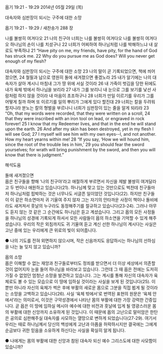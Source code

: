 욥기 19:21 - 19:29 
2014년 05월 29일 (목)

대속자와 심판장이 되시는 구주에 대한 소망



욥기 19:21 - 19:29 / 새찬송가 288 장


나를 불쌍히 여겨다오 
21 나의 친구야 너희는 나를 불쌍히 여겨다오 나를 불쌍히 여겨다오 하나님의 손이 나를 치셨구나 22 너희가 어찌하여 하나님처럼 나를 박해하느냐 내 살로도 부족하냐
21 “Have pity on me, my friends, have pity, for the hand of God has struck me. 22 Why do you pursue me as God does? Will you never get enough of my flesh?   

대속자와 심판장이 되시는 구주에 대한 소망
23 나의 말이 곧 기록되었으면, 책에 씌어졌으면, 24 철필과 납으로 영원히 돌에 새겨졌으면 좋겠노라 25 내가 알기에는 나의 대속자가 살아 계시니 마침내 그가 땅 위에 서실 것이라 26 내 가죽이 벗김을 당한 뒤에도 내가 육체 밖에서 하나님을 보리라 27 내가 그를 보리니 내 눈으로 그를 보기를 낯선 사람처럼 하지 않을 것이라 내 마음이 초조하구나 28 너희가 만일 이르기를 우리가 그를 어떻게 칠까 하며 또 이르기를 일의 뿌리가 그에게 있다 할진대 29 너희는 칼을 두려워 할지니라 분노는 칼의 형벌을 부르나니 너희가 심판장이 있는 줄을 알게 되리라
23 “Oh, that my words were recorded, that they were written on a scroll, 24 that they were inscribed with an iron tool on lead, or engraved in rock forever! 25 I know that my Redeemer lives, and that in the end he will stand upon the earth. 26 And after my skin has been destroyed, yet in my flesh I will see God;  27 I myself will see him with my own eyes--I, and not another. How my heart yearns within me! 28 “If you say, ‘How we will hound him, since the root of the trouble lies in him,’ 29 you should fear the sword yourselves; for wrath will bring punishment by the sword, and then you will know that there is judgment.”

해석도움





돌에 새겨졌으면  
욥은 친구들을 향해 ‘나의 친구야’라고 애절하게 부르면서 자신을 제발 불쌍히 여겨달라고 두 번이나 애원하고 있습니다(21). 하나님께 맞고 있는 것만으로도 벅찬데 친구들마저 하나님처럼 핍박하는 것은 너무나도 서글픈 일이었던 것입니다(22). 하지만 친구들이 이 같은 하소연마저 귀 기울여 주지 않자 그는 자기의 안타까운 사정이 책이나 돌비에라도 새겨져서 훗날의 누구라도 동정해주기를 절규하고 있습니다(23-24). 그러나 아무도 듣지 않는 것 같은 그 순간에도 하나님은 듣고 계셨습니다. 그리고 욥의 모든 사정들을 하나님의 성경에 기록되게 하셔서 모든 사람들이 욥의 하소연을 기억할 수 있게 해주셨습니다. 우리의 작은 외침까지도 귀 기울여 듣고 계신 선한 하나님이 계시다는 사실은 고난 중에 있는 우리에게 큰 위로의 빛이 되어줍니다. 

● 나의 기도를 전혀 외면하지 않으시며, 작은 신음까지도 응답하시는 하나님의 선하심을 나는 늘 잊지 않고 있습니까?

욥의 소망  
욥은 이해할 수 없는 재앙과 친구들로부터도 정죄를 받으면서 더 이상 세상에서 의존할 것이 없어지자 눈을 들어 하나님을 바라보고 있습니다. 그런데 그 때 욥은 전에는 도저히 가질 수 없었던 엄청난 소망을 발견하고 있습니다. 그는 계시를 통해 자신의 대속자가 육체로도 볼 수 있는 모습으로 이 땅에 임하실 것이라는 사실을 보게 된 것입니다(25). 이뿐만 아니라 자신의 육체가 썩은 후에 부활의 새로운 몸으로 그분을 직접 뵙게 될 것이라는 소망을 고백하고 있습니다(26). 사실 ‘육체 밖에서’로 번역된 표현의 원문은 ‘육체 안에서’라는 의미로서,  이것은 구약성경에서 나타난 몸의 부활에 대한 가장 강력한 간증입니다. 곧 욥은 이 땅에 임하실 메시아 예수에 대한 비전과 훗날에 입게 될 영광스러운 몸의 부활에 대한 신앙까지 소유하게 된 것입니다. 이 때문에 욥의 고난으로 말미암은 한탄은 공의로 심판해주실 대속자를 사모하는 열망으로 변하게 되었습니다(27-29). 여기서 우리는 때로 하나님께서 당신의 백성에게 고난과 아픔을 허락하시지만 결국에는 그에게 순금보다 귀한 믿음을 소유하게 하신다는 사실을 확실히 알게 됩니다.  

● 나에게는 몸의 부활에 대한 신앙과 참된 대속자 되신 예수 그리스도에 대한 사모함이 있습니까?